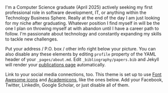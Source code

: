 I'm a Computer Science graduate (April 2025) actively seeking my first professional role in software development, IT, or anything within the Technology Business Sphere. Really at the end of the day I am just looking for my niche after graduating. Whatever position I find myself in will be the one I plan on throwing myself at with abandon until I have a career path to follow. I'm passionate about technology and constantly expanding my skills to tackle new challenges.

Put your address / P.O. box / other info right below your picture. You can also disable any these elements by editing `profile` property of the YAML header of your `_pages/about.md`. Edit `_bibliography/papers.bib` and Jekyll will render your [publications page](/al-folio/publications/) automatically.

Link to your social media connections, too. This theme is set up to use [Font Awesome icons](https://fontawesome.com/) and [Academicons](https://jpswalsh.github.io/academicons/), like the ones below. Add your Facebook, Twitter, LinkedIn, Google Scholar, or just disable all of them.
